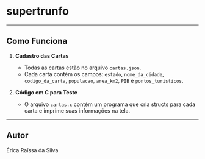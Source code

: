 # supertrunfo
---

## Como Funciona

1. **Cadastro das Cartas**  
   - Todas as cartas estão no arquivo `cartas.json`.  
   - Cada carta contém os campos: `estado`, `nome_da_cidade`, `codigo_da_carta`, `populacao`, `area_km2`, `PIB` e `pontos_turisticos`.

2. **Código em C para Teste**  
   - O arquivo `cartas.c` contém um programa que cria structs para cada carta e imprime suas informações na tela.

---

## Autor
Érica Raíssa da Silva

